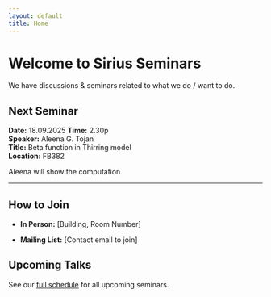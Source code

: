 ```yaml
---
layout: default
title: Home
---
```


# Welcome to Sirius Seminars

We have discussions & seminars related to what we do / want to do.

## Next Seminar

**Date:** 18.09.2025 
**Time:** 2.30p  
**Speaker:** Aleena G. Tojan  
**Title:** Beta function in Thirring model  
**Location:** FB382

Aleena will show the computation

---

## How to Join

- **In Person:** [Building, Room Number]

- **Mailing List:** [Contact email to join]

## Upcoming Talks

See our [full schedule](/upcoming) for all upcoming seminars.
